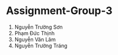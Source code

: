 # Assignment-Group-3
1. Nguyễn Trường Sơn
2. Phạm Đức Thịnh
3. Nguyễn Văn Lâm
4. Nguyễn Trường Tráng
